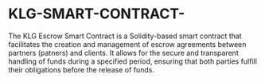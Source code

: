 # KLG-SMART-CONTRACT-
The KLG Escrow Smart Contract is a Solidity-based smart contract that facilitates the creation and management of escrow agreements between partners (patners) and clients. It allows for the secure and transparent handling of funds during a specified period, ensuring that both parties fulfill their obligations before the release of funds.
